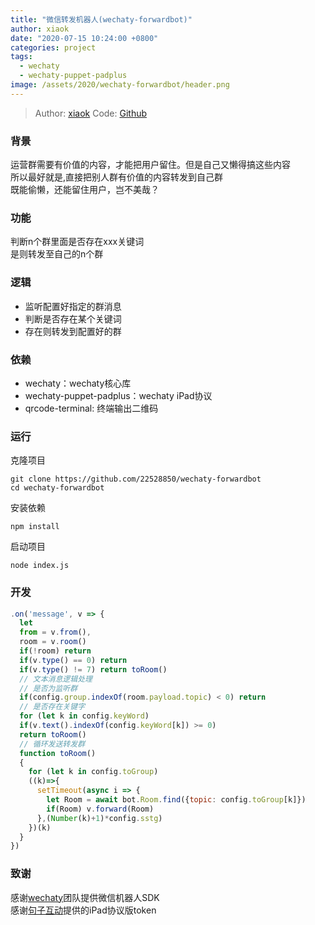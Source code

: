 ```yaml
---
title: "微信转发机器人(wechaty-forwardbot)"
author: xiaok
date: "2020-07-15 10:24:00 +0800"
categories: project
tags:
  - wechaty
  - wechaty-puppet-padplus
image: /assets/2020/wechaty-forwardbot/header.png
---
```

> Author: [xiaok](https://github.com/22528850)
> Code: [Github](https://github.com/22528850/wechaty-forwardbot)

### 背景

运营群需要有价值的内容，才能把用户留住。但是自己又懒得搞这些内容  
所以最好就是,直接把别人群有价值的内容转发到自己群  
既能偷懒，还能留住用户，岂不美哉？

### 功能

判断n个群里面是否存在xxx关键词  
是则转发至自己的n个群

### 逻辑

- 监听配置好指定的群消息
- 判断是否存在某个关键词
- 存在则转发到配置好的群

### 依赖

- wechaty：wechaty核心库
- wechaty-puppet-padplus：wechaty iPad协议
- qrcode-terminal: 终端输出二维码

### 运行

克隆项目

```shell
git clone https://github.com/22528850/wechaty-forwardbot
cd wechaty-forwardbot
```

安装依赖

```shell
npm install
```

启动项目

```shell
node index.js
```

### 开发

```javascript
.on('message', v => {
  let
  from = v.from(),
  room = v.room()
  if(!room) return
  if(v.type() == 0) return
  if(v.type() != 7) return toRoom()
  // 文本消息逻辑处理
  // 是否为监听群
  if(config.group.indexOf(room.payload.topic) < 0) return
  // 是否存在关键字
  for (let k in config.keyWord)
  if(v.text().indexOf(config.keyWord[k]) >= 0)
  return toRoom()
  // 循环发送转发群
  function toRoom()
  {
    for (let k in config.toGroup)
    ((k)=>{
      setTimeout(async i => {
        let Room = await bot.Room.find({topic: config.toGroup[k]})
        if(Room) v.forward(Room)
      },(Number(k)+1)*config.sstg)
    })(k)
  }
})
```

### 致谢

感谢[wechaty](https://github.com/wechaty/wechaty)团队提供微信机器人SDK  
感谢[句子互动](https://www.juzibot.com/)提供的iPad协议版token
